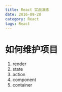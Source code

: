 ```yaml
---
title: React 实战演练
date: 2016-09-28
category: React
tags: React
---
```


# 如何维护项目
1. render
2. state
3. action
4. component
5. container
